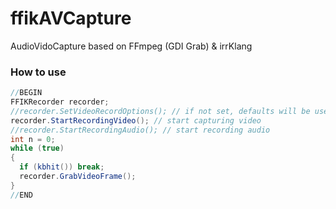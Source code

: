 # ffikAVCapture
AudioVidoCapture based on FFmpeg (GDI Grab) & irrKlang

### How to use

```c#
//BEGIN
FFIKRecorder recorder;
//recorder.SetVideoRecordOptions(); // if not set, defaults will be used
recorder.StartRecordingVideo(); // start capturing video
//recorder.StartRecordingAudio(); // start recording audio
int n = 0;
while (true)
{
  if (kbhit()) break;
  recorder.GrabVideoFrame();
}
//END
```
